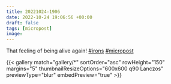 ```yaml
---
title: 20221024-1906
date: 2022-10-24 19:06:56 +00:00
draft: false
tags: [micropost]
image:
---
```


<p>That feeling of being alive again! <a href="https://mastodon.bofhers.es/tags/irons" class="mention hashtag" rel="tag">#<span>irons</span></a> <a href="https://mastodon.bofhers.es/tags/micropost" class="mention hashtag" rel="tag">#<span>micropost</span></a></p>


{{< gallery match="gallery/*" sortOrder="asc" 
                rowHeight="150" margins="5" thumbnailResizeOptions="600x600 q90 Lanczos"
                previewType="blur" embedPreview="true" >}}
